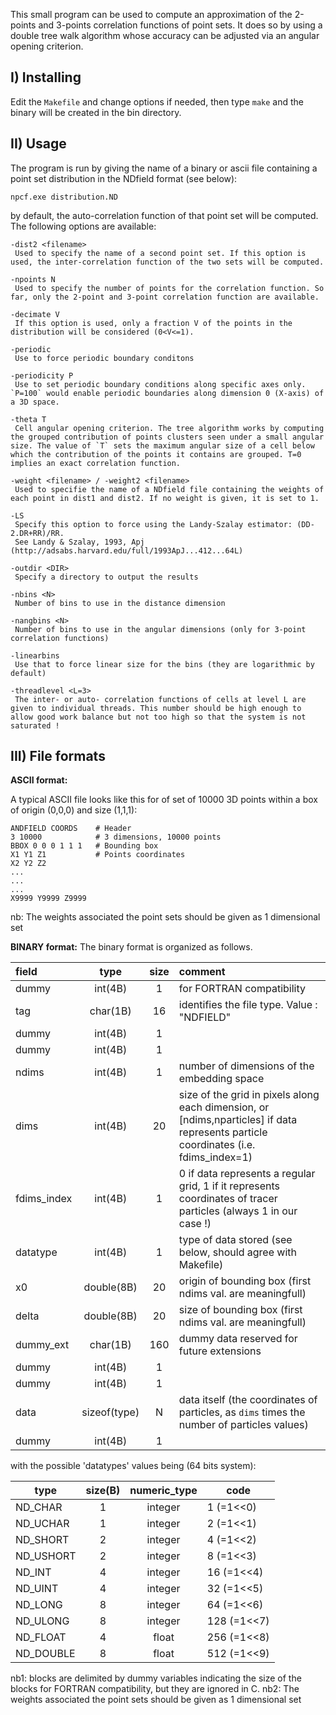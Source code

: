 This small program can be used to compute an approximation of the 2-points and 3-points correlation functions of point sets. It does so by using a double tree walk algorithm whose accuracy can be adjusted via an angular opening criterion.

I) Installing
-------------

Edit the `Makefile` and change options if needed, then type `make` and the binary will be created in the bin directory.

II) Usage
---------

The program is run by giving the name of a binary or ascii file containing a point set distribution in the NDfield format (see below):

    npcf.exe distribution.ND

by default, the auto-correlation function of that point set will be computed. The following options are available:

    -dist2 <filename>
     Used to specify the name of a second point set. If this option is used, the inter-correlation function of the two sets will be computed.

    -npoints N
     Used to specify the number of points for the correlation function. So far, only the 2-point and 3-point correlation function are available.
    
    -decimate V
     If this option is used, only a fraction V of the points in the distribution will be considered (0<V<=1).
     
    -periodic
     Use to force periodic boundary conditons

    -periodicity P
     Use to set periodic boundary conditions along specific axes only. `P=100` would enable periodic boundaries along dimension 0 (X-axis) of a 3D space.
     
    -theta T
     Cell angular opening criterion. The tree algorithm works by computing the grouped contribution of points clusters seen under a small angular size. The value of `T` sets the maximum angular size of a cell below which the contribution of the points it contains are grouped. T=0 implies an exact correlation function.

    -weight <filename> / -weight2 <filename>
     Used to specifie the name of a NDfield file containing the weights of each point in dist1 and dist2. If no weight is given, it is set to 1.

    -LS 
     Specify this option to force using the Landy-Szalay estimator: (DD-2.DR+RR)/RR.
     See Landy & Szalay, 1993, Apj (http://adsabs.harvard.edu/full/1993ApJ...412...64L)

    -outdir <DIR>
     Specify a directory to output the results
    
    -nbins <N>
     Number of bins to use in the distance dimension
     
    -nangbins <N>
     Number of bins to use in the angular dimensions (only for 3-point correlation functions)

    -linearbins
     Use that to force linear size for the bins (they are logarithmic by default)

    -threadlevel <L=3>
     The inter- or auto- correlation functions of cells at level L are given to individual threads. This number should be high enough to allow good work balance but not too high so that the system is not saturated !

III) File formats
-----------------

**ASCII format:**

A typical ASCII file looks like this for of set of 10000 3D points within a box of origin (0,0,0) and size (1,1,1):

    ANDFIELD COORDS    # Header
    3 10000            # 3 dimensions, 10000 points
    BBOX 0 0 0 1 1 1   # Bounding box 
    X1 Y1 Z1           # Points coordinates
    X2 Y2 Z2
    ...
    ...
    ...
    X9999 Y9999 Z9999

nb: The weights associated the point sets should be given as 1 dimensional set

**BINARY format:**
The binary format is organized as follows. 


|field       |type         |size   |comment|
|:-----------|:-----------:|:-----:|:------|
|dummy       |int(4B)      |1      |for FORTRAN compatibility                  |
|tag         |char(1B)     |16     |identifies the file type. Value : "NDFIELD"|
|dummy       |int(4B)      |1	   |                                           |
|dummy       |int(4B)      |1	   |                                           |
|ndims       |int(4B)      |1      |number of dimensions of the embedding space|
|dims        |int(4B)      |20     |size of the grid in pixels along each dimension, or [ndims,nparticles] if data represents particle coordinates (i.e. fdims_index=1)|
|fdims_index |int(4B)      |1      |0 if data represents a regular grid, 1 if it represents coordinates of tracer particles (always 1 in our case !)|
|datatype    |int(4B)      |1      |type of data stored (see below, should agree with Makefile)|
|x0          |double(8B)   |20     |origin of bounding box (first ndims val. are meaningfull)
|delta       |double(8B)   |20     |size of bounding box (first ndims val. are meaningfull)|
|dummy_ext   |char(1B)     |160    |dummy data reserved for future extensions  |
|dummy       |int(4B)      |1	   |                                           |
|dummy       |int(4B)      |1	   |                                           |
|data        |sizeof(type) |N      |data itself (the coordinates of particles, as `dims` times the number of particles values)|
|dummy       |int(4B)      |1	   |                                           |

with the possible 'datatypes' values being (64 bits system):

|type       |size(B) |numeric_type  |code       |
|-----------|:------:|:------------:|-----------|
|ND_CHAR    | 1      | integer      |1 (=1<<0)  |
|ND_UCHAR   | 1      | integer      |2 (=1<<1)  |
|ND_SHORT   | 2      | integer      |4 (=1<<2)  |
|ND_USHORT  | 2      | integer      |8 (=1<<3)  |
|ND_INT     | 4      | integer      |16 (=1<<4) |
|ND_UINT    | 4      | integer      |32 (=1<<5) |
|ND_LONG    | 8      | integer      |64 (=1<<6) |
|ND_ULONG   | 8      | integer      |128 (=1<<7)|
|ND_FLOAT   | 4      | float        |256 (=1<<8)|
|ND_DOUBLE  | 8      | float        |512 (=1<<9)|

nb1: blocks are delimited by dummy variables indicating the size of the blocks for FORTRAN compatibility, but they are ignored in C.
nb2: The weights associated the point sets should be given as 1 dimensional set